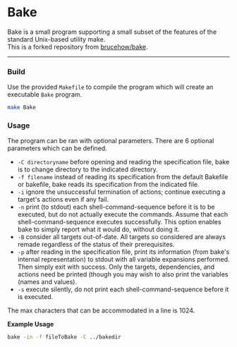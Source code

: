 # Bake
Bake is a small program supporting a small subset of the features of the standard Unix-based utility make.<br>
This is a forked repository from [brucehow/bake](https://github.com/brucehow/bake).

___

### Build
Use the provided `Makefile` to compile the program which will create an executable `Bake` program.
```bash
make Bake
```

### Usage
The program can be ran with optional parameters. There are 6 optional parameters which can be defined.

* `-C directoryname` before opening and reading the specification file, bake is to change directory to the indicated directory.
* `-f filename` instead of reading its specification from the default Bakefile or bakefile, bake reads its specification from the indicated file.
* `-i` ignore the unsuccessful termination of actions; continue executing a target's actions even if any fail.
* `-n` print (to stdout) each shell-command-sequence before it is to be executed, but do not actually execute the commands. Assume that each shell-command-sequence executes successfully. This option enables bake to simply report what it would do, without doing it.
* `-B` consider all targets out-of-date. All targets so considered are always remade regardless of the status of their prerequisites.
* `-p` after reading in the specification file, print its information (from bake's internal representation) to stdout with all variable expansions performed. Then simply exit with success. 
Only the targets, dependencies, and actions need be printed (though you may wish to also print the variables (names and values).
* `-s` execute silently, do not print each shell-command-sequence before it is executed.

The max characters that can be accommodated in a line is 1024.

**Example Usage**
```bash
bake -in -f fileToBake -C ../bakedir
```
